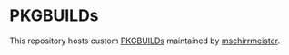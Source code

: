 # PKGBUILDs

This repository hosts custom [PKGBUILDs](https://wiki.archlinux.org/index.php/PKGBUILD) maintained by [mschirrmeister](https://github.com/mschirrmeister/).
